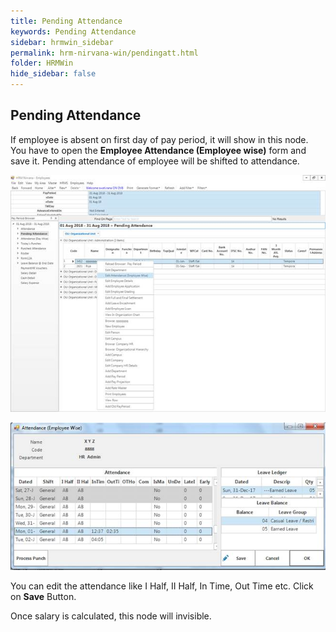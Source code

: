 ```yaml
---
title: Pending Attendance
keywords: Pending Attendance
sidebar: hrmwin_sidebar
permalink: hrm-nirvana-win/pendingatt.html
folder: HRMWin   
hide_sidebar: false
---
```


## Pending Attendance

If employee is absent on first day of pay period, it will show in this node. You have to open the **Employee Attendance (Employee wise)** form and save it. Pending attendance of employee will be shifted to attendance.

![](/images/pendingattendance.jpg)

![](/images/punchingattendance2.jpg)


You can edit the attendance like I Half, II Half, In Time, Out Time etc. Click on **Save** Button.

Once salary is calculated, this node will invisible.
